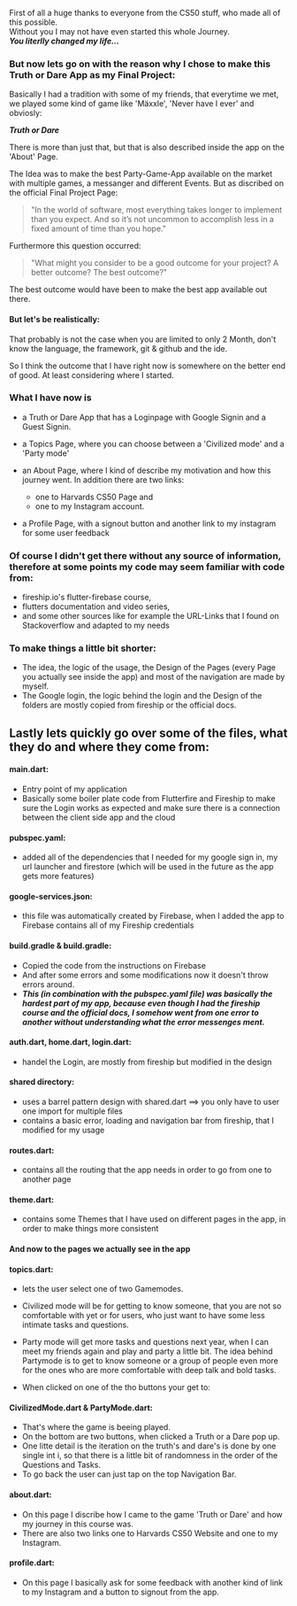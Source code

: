 First of all a huge thanks to everyone from the CS50 stuff, who made all of this possible.                                   
Without you I may not have even started this whole Journey.                                                        
***You literlly changed my life...***

### But now lets go on with the reason why I chose to make this Truth or Dare App as my Final Project:
Basically I had a tradition with some of my friends, that everytime we met, we played some kind of game like 'Mäxxle', 'Never have I ever' and obviosly:

**_Truth or Dare_**

There is more than just that, but that is also described inside the app on the 'About' Page.

The Idea was to make the best Party-Game-App available on the market with multiple games, a messanger and different Events.
But as discribed on the official Final Project Page:
> "In the world of software, most everything takes longer to implement than you expect. And so it’s not uncommon to accomplish less in a fixed amount of time than you hope."

Furthermore this question occurred:

> "What might you consider to be a good outcome for your project? A better outcome? The best outcome?"

The best outcome would have been to make the best app available out there.
#### But let's be realistically:                                    
That probably is not the case when you are limited to only 2 Month, don't know the language, the framework, git & github and the ide.

So I think the outcome that I have right now is somewhere on the better end of good.
At least considering where I started.

### What I have now is
- a Truth or Dare App that has a Loginpage with Google Signin and a Guest Signin.

- a Topics Page, where you can choose between a 'Civilized mode' and a 'Party mode'

- an About Page, where I kind of describe my motivation and how this journey went.
   In addition there are two links:                                                 
    - one to Harvards CS50 Page and                                                          
    - one to my Instagram account.                                                     

- a Profile Page, with a signout button and another link to my instagram for some user feedback


### Of course I didn't get there without any source of information, therefore at some points my code may seem familiar with code from:
- fireship.io's flutter-firebase course,                                                                                                              
- flutters documentation and video series,                                                                                            
- and some other sources like for example the URL-Links that I found on Stackoverflow and adapted to my needs 

### To make things a little bit shorter:                                                                 
- The idea, the logic of the usage, the Design of the Pages (every Page you actually see inside the app) and most of the navigation are made by myself. 
- The Google login, the logic behind the login and the Design of the folders are mostly copied from fireship or the official docs.                     


## Lastly lets quickly go over some of the files, what they do and where they come from:                                             

#### main.dart:                                                                                            
   - Entry point of my application
   - Basically some boiler plate code from Flutterfire and Fireship to make sure the Login works as expected and make sure there is a connection                between the client side app and the cloud

#### pubspec.yaml:                                                                          
   - added all of the dependencies that I needed for my google sign in, my url launcher 
   and firestore (which will be used in the future as the app gets more features)
              
#### google-services.json:                                                                     
   - this file was automatically created by Firebase, when I added the app to Firebase
   contains all of my Fireship credentials

#### build.gradle & build.gradle:                                                                               
   - Copied the code from the instructions on Firebase
   - And after some errors and some modifications now it doesn't throw errors around.
   - ***This (in combination with the pubspec.yaml file) was basically the hardest part of my app, because even though I had the fireship course and the official docs, I somehow went from one error to another without understanding what the error messenges ment.***
   
#### auth.dart, home.dart, login.dart:
   - handel the Login, are mostly from fireship but modified in the design

#### shared directory:
   - uses a barrel pattern design with shared.dart ==> you only have to user one import for multiple files
   - contains a basic error, loading and navigation bar from fireship, that I modified for my usage 

#### routes.dart:                                   
   - contains all the routing that the app needs in order to go from one to another page
   
#### theme.dart:
   - contains some Themes that I have used on different pages in the app, in order to make things more consistent


#### And now to the pages we actually see in the app


#### topics.dart:                                                                                                               
   - lets the user select one of two Gamemodes.
   - Civilized mode will be for getting to know someone, that you are not so comfortable with yet or for users, who just want to have some less intimate        tasks and questions.
   
   - Party mode will get more tasks and questions next year, when I can meet my friends again and play and party a little bit. The idea behind Partymode is      to get to know someone or a group of people even more for the ones who are more comfortable with deep talk and bold tasks.
   
   - When clicked on one of the tho buttons your get to:
   
#### CivilizedMode.dart & PartyMode.dart:                                                                                                   
   - That's where the game is beeing played.                                                                                                  
   - On the bottom are two buttons, when clicked a Truth or a Dare pop up.                                                                
   - One litte detail is the iteration on the truth's and dare's is done by one single int i, so that there is a little bit of randomness in the order of        the Questions and Tasks.
   - To go back the user can just tap on the top Navigation Bar.

#### about.dart:                                                                                             
   - On this page I discribe how I came to the game 'Truth or Dare' and how my journey in this course was.
   - There are also two links one to Harvards CS50 Website and one to my Instagram.
   
#### profile.dart:                                                                                                              
   - On this page I basically ask for some feedback with another kind of link to my Instagram
   and a button to signout from the app.

   
 
